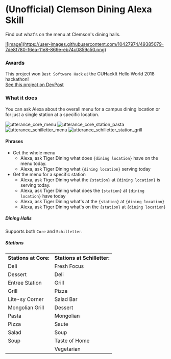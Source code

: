 # (Unofficial) Clemson Dining Alexa Skill
Find out what's on the menu at Clemson's dining halls.


<a href="https://www.amazon.com/gp/product/B07L342K1S">
    ![image](https://user-images.githubusercontent.com/10427974/49385079-7de8f780-f6ea-11e8-869e-eb74c0859c50.png)
</a>

### Awards

This project won `Best Software Hack` at the CUHackIt Hello World 2018 hackathon!  
[See this project on DevPost](https://devpost.com/software/clemson-dining-alexa-skill)

### What it does

You can ask Alexa about the overall menu for a campus dining location or for just a single station at a specific location.

![utterance_core_menu](https://user-images.githubusercontent.com/10427974/49389386-28194d00-f6f4-11e8-9f41-e0eb4bb72795.png)
![utterance_core_station_pasta](https://user-images.githubusercontent.com/10427974/49389387-28194d00-f6f4-11e8-9495-48ea3b570ff6.png)
![utterance_schilletter_menu](https://user-images.githubusercontent.com/10427974/49389388-28194d00-f6f4-11e8-9ce7-a3dede896f97.png)
![utterance_schilletter_station_grill](https://user-images.githubusercontent.com/10427974/49389389-28194d00-f6f4-11e8-9613-cfd558d149f4.png)


#### Phrases
* Get the whole menu
  * Alexa, ask Tiger Dining what does `{dining location}` have on the menu today.
  * Alexa, ask Tiger Dining what `{dining location}` serving today
* Get the menu for a specific station
  * Alexa, ask Tiger Dining what the `{station}` at `{dining location}` is serving today.
  * Alexa, ask Tiger Dining what does the `{station}` at `{dining location}` have today
  * Alexa, ask Tiger Dining what's at the `{station}` at `{dining location}`
  * Alexa, ask Tiger Dining what's on the `{station}` at `{dining location}`

##### Dining Halls
Supports both `Core` and `Schilletter`.

##### Stations

<table>
  <tr>	<th>Stations at Core:</th>	<th>Stations at Schilletter:</th>	</tr>
  <tr>	<td>Deli</td>	<td>Fresh Focus</td>	</tr>
  <tr>	<td>Dessert</td>	<td>Deli</td>	</tr>
  <tr>	<td>Entree Station</td>	<td>Grill</td>	</tr>
  <tr>	<td>Grill</td>	<td>Pizza</td>	</tr>
  <tr>	<td>Lite-sy Corner</td>	<td>Salad Bar</td>	</tr>
  <tr>	<td>Mongolian Grill</td>	<td>Dessert</td>	</tr>
  <tr>	<td>Pasta</td>	<td>Mongolian</td>	</tr>
  <tr>	<td>Pizza</td>	<td>Saute</td>	</tr>
  <tr>	<td>Salad</td>	<td>Soup</td>	</tr>
  <tr>	<td>Soup</td>	<td>Taste of Home</td>	</tr>
  <tr>	<td></td>	<td>Vegetarian</td>	</tr>
</table>
